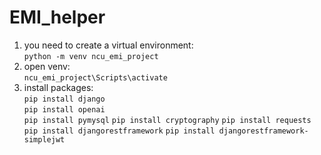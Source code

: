 # EMI_helper
1. you need to create a virtual environment:  
`python -m venv ncu_emi_project`
2. open venv:  
`ncu_emi_project\Scripts\activate  `
3. install packages:  
`pip install django`  
`pip install openai`  
`pip install pymysql`
`pip install cryptography`
`pip install requests` 
`pip install djangorestframework`
`pip install djangorestframework-simplejwt`

